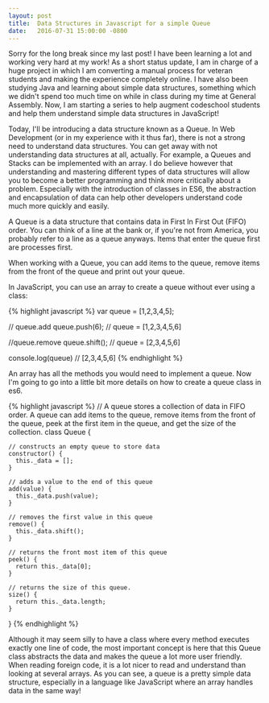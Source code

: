 ```yaml
---
layout: post
title:  Data Structures in Javascript for a simple Queue
date:   2016-07-31 15:00:00 -0800
---
```


Sorry for the long break since my last post! I have been learning a lot and working very hard at my work! As a short status update, I am in charge of a huge project in which I am converting a manual process for veteran students and making the experience completely online. I have also been studying Java and learning about simple data structures, something which we didn't spend too much time on while in class during my time at General Assembly. Now, I am starting a series to help augment codeschool students and help them understand simple data structures in JavaScript!

Today, I'll be introducing a data structure known as a Queue. In Web Development (or in my experience with it thus far), there is not a strong need to understand data structures. You can get away with not understanding data structures at all, actually. For example, a Queues and Stacks can be implemented with an array. I do believe however that understanding and mastering different types of data structures will allow you to become a better programming and think more critically about a problem. Especially with the introduction of classes in ES6, the abstraction and encapsulation of data can help other developers understand code much more quickly and easily.

A Queue is a data structure that contains data in First In First Out (FIFO) order. You can think of a line at the bank or, if you're not from America, you probably refer to a line as a queue anyways. Items that enter the queue first are processes first.

When working with a Queue, you can add items to the queue, remove items from the front of the queue and print out your queue.

In JavaScript, you can use an array to create a queue without ever using a class:

{% highlight javascript %}
  var queue = [1,2,3,4,5];

  // queue.add
  queue.push(6); // queue = [1,2,3,4,5,6]

  //queue.remove
  queue.shift(); // queue = [2,3,4,5,6]

  console.log(queue) // [2,3,4,5,6]
{% endhighlight %}

An array has all the methods you would need to implement a queue. Now I'm going to go into a little bit more details on how to create a queue class in es6.

{% highlight javascript %}
  // A queue stores a collection of data in FIFO order. A queue can add items to the queue, remove items from the front of the queue, peek at the first item in the queue, and get the size of the collection.
  class Queue {

    // constructs an empty queue to store data
    constructor() {
      this._data = [];
    }

    // adds a value to the end of this queue
    add(value) {
      this._data.push(value);
    }

    // removes the first value in this queue
    remove() {
      this._data.shift();
    }

    // returns the front most item of this queue
    peek() {
      return this._data[0];
    }

    // returns the size of this queue.
    size() {
      return this._data.length;
    }
  }
{% endhighlight %}

Although it may seem silly to have a class where every method executes exactly one line of code, the most important concept is here that this Queue class abstracts the data and makes the queue a lot more user friendly. When reading foreign code, it is a lot nicer to read and understand than looking at several arrays. As you can see, a queue is a pretty simple data structure, especially in a language like JavaScript where an array handles data in the same way!
